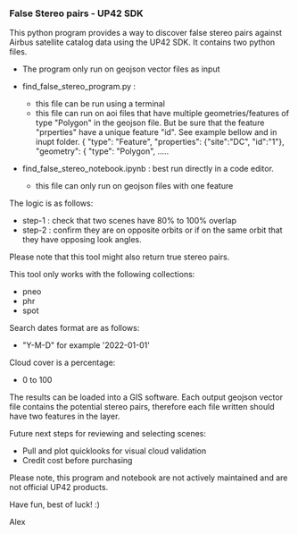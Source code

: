 ### False Stereo pairs - UP42 SDK

This python program provides a way to discover false stereo pairs against Airbus satellite catalog data using the UP42 SDK. It contains two python files.
 - The program only run on geojson vector files as input
 - find_false_stereo_program.py : 
    - this file can be run using a terminal
    - this file can run on aoi files that have multiple geometries/features of type "Polygon" in the geojson file. But be sure that the feature "prperties" have a unique feature "id". See example bellow and in inupt folder. 
    { "type": "Feature", "properties": {"site":"DC", "id":"1"}, "geometry": { "type": "Polygon", .....

 - find_false_stereo_notebook.ipynb : best run directly in a code editor.
    - this file can only run on geojson files with one feature


The logic is as follows:
 -  step-1 : check that two scenes have 80% to 100% overlap
 -  step-2 : confirm they are on opposite orbits or if on the same orbit that they have opposing look angles.

Please note that this tool might also return true stereo pairs.

This tool only works with the following collections:
 - pneo
 - phr
 - spot

Search dates format are as follows:
 - "Y-M-D" for example '2022-01-01'

Cloud cover is a percentage:
 - 0 to 100

The results can be loaded into a GIS software. Each output geojson vector file contains the potential stereo pairs, therefore each file written should have two features in the layer.

Future next steps for reviewing and selecting scenes:
 - Pull and plot quicklooks for visual cloud validation
 - Credit cost before purchasing

Please note, this program and notebook are not actively maintained and are not official UP42 products.

Have fun, best of luck! :)

Alex

